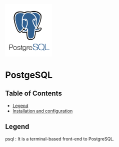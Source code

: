 <img src="img/postgresql-logo.png" title="PostgreSQL" width="150" />

# PostgeSQL

## Table of Contents

*   [Legend](#legend)
*   [Installation and configuration](#installation-and-configuration)

## Legend

psql
: It is a terminal-based front-end to PostgreSQL.
